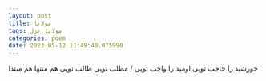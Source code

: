 ```yaml
---
layout: post
title: مولانا
tags: مولانا غزل
categories: poem
date: 2023-05-12 11:49:40.075990
---
```


خورشید را حاجب تویی اومید را واجب تویی / مطلب تویی طالب تویی هم منتها هم مبتدا